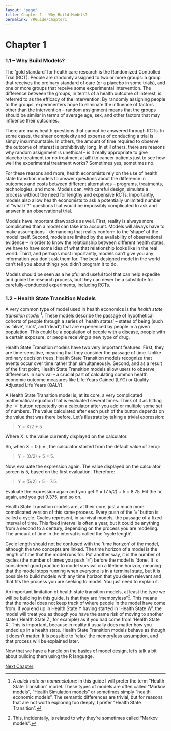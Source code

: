 ```yaml
---
layout: "page"
title: Chapter 1 - Why Build Models?
permalink: /RGuide/Chapter1
---
```


# Chapter 1

### 1.1 – Why Build Models?

The ‘gold standard’ for health care research is the Randomized Controlled Trial (RCT). People are randomly assigned to two or more groups: a group that receives the ordinary standard of care (or a placebo in some trials), and one or more groups that receive some experimental intervention. The difference between the groups, in terms of a health outcome of interest, is referred to as the efficacy of the intervention. By randomly assigning people to the groups, experimenters hope to eliminate the influence of factors other than the intervention – random assignment means that the groups should be similar in terms of average age, sex, and other factors that may influence their outcomes.

There are many health questions that cannot be answered through RCTs. In some cases, the sheer complexity and expense of conducting a trial is simply insurmountable. In others, the amount of time required to observe the outcome of interest is prohibitively long. In still others, there are reasons why random assignment is unethical – is it really appropriate to give placebo treatment (or no treatment at all!) to cancer patients just to see how well the experimental treatment works? Sometimes yes, sometimes no.

For these reasons and more, health economists rely on the use of health state transition models to answer questions about the difference in outcomes and costs between different alternatives – programs, treatments, technologies, and more. Models can, with careful design, simulate a process without the need for lengthy and expensive RCTs. Importantly, models also allow health economists to ask a potentially unlimited number of “what if?” questions that would be impossibly complicated to ask and answer in an observational trial.

Models have important drawbacks as well. First, reality is always more complicated than a model can take into account. Models will always have to make assumptions – demanding that reality conform to the ‘shape’ of the model itself. Second, models are limited by the availability of observational evidence – in order to know the relationship between different health states, we have to have some idea of what that relationship looks like in the real world. Third, and perhaps most importantly, models can’t give you any information you don’t ask them for. The best-designed model in the world can’t tell you about things you didn’t program it to do.

Models should be seen as a helpful and useful tool that can help expedite and guide the research process, but they can never be a substitute for carefully-conducted experiments, including RCTs.

### 1.2 – Health State Transition Models
A very common type of model used in health economics is the *health state transition model* [^1]. These models describe the passage of hypothetical cohorts of people through a series of ‘health states’ – states of being (such as ‘alive’, ‘sick’, and ‘dead’) that are experienced by people in a given population. This could be a population of people with a disease, people with a certain exposure, or people receiving a new type of drug.

Health State Transition models have two very important features. First, they are time-sensitive, meaning that they consider the passage of time. Unlike ordinary decision trees, Health State Transition models recognize that events occur over time rather than simultaneously. Second, and as a result of the first point, Health State Transition models allow users to observe differences in survival – a crucial part of calculating common health economic outcome measures like Life Years Gained (LYG) or Quality-Adjusted Life Years (QALY).

A Health State Transition model is, at its core, a very complicated mathematical equation that is evaluated several times. Think of it as hitting the ‘=’ button repeatedly on a calculator after you add or multiple some set of numbers. The value calculated after each push of the button depends on the value that was there before. Let’s illustrate by taking a trivial expression:

> Y = X/2 + 5

Where X is the value currently displayed on the calculator.

So, when X = 0 (i.e., the calculator started from the default value of zero): 
> Y = (0/2) + 5 = 5.

Now, evaluate the expression again. The value displayed on the calculator screen is 5, based on the first evaluation. Therefore: 
> Y = (5/2) + 5 = 7.5.

Evaluate the expression again and you get Y = (7.5/2) + 5 = 8.75. Hit the ‘=’ again, and you get 9.375, and so on.

Health State Transition models are, at their core, just a much more complicated version of this same process. Every push of the ‘=’ button is called a cycle. Cycles represent, in survival models, the passage of a fixed interval of time. This fixed interval is often a year, but it could be anything from a second to a century, depending on the process you are modeling. The amount of time in the interval is called the ‘cycle length’.

Cycle length should not be confused with the ‘time horizon’ of the model, although the two concepts are linked. The time horizon of a model is the length of time that the model runs for. Put another way, it is the number of cycles (the number of times you push ‘=’) before the model is ‘done’. It is considered good practice to model survival on a lifetime horizon, meaning that the model stops running when everyone is in a terminal state, but it is possible to build models with any time horizon that you deem relevant and that fits the process you are seeking to model. You just need to explain it.

An important limitation of health state transition models, at least the type we will be building in this guide, is that they are “memoryless”[^2]. This means that the model does not keep track of where people in the model have come from. If you end up in Health State Y having started in ‘Health State W’, the model will treat you as though you have the same risk of moving to another state (‘Health State Z’, for example) as if you had come from ‘Health State X’. This is important, because in reality it usually does matter how you ended up in a health state. Health State Transition models behave as though it doesn’t matter. It is possible to ‘relax’ the memoryless assumption, and that process will be explained later.

Now that we have a handle on the basics of model design, let’s talk a bit about building them using the R language.

[Next Chapter](http://healthyuncertainty.github.io/RGuide/Chapter2)
 
[^1]: *A quick note on nomenclature*: in this guide I will prefer the term “Health State Transition” model. These types of models are often called “Markov models”, “Health Simulation models” or sometimes simply “health economic models”. The semantic differences are trivial, but for reasons that are not worth exploring too deeply, I prefer “Health State Transition”.
[^2]: This, incidentally, is related to why they’re sometimes called “Markov models”.

